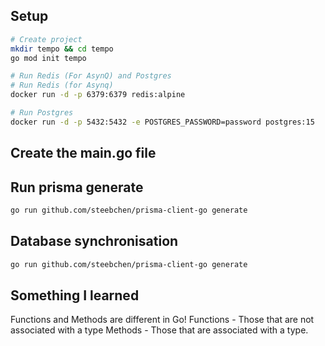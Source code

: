 ## Setup

```bash
# Create project
mkdir tempo && cd tempo
go mod init tempo
```

```bash
# Run Redis (For AsynQ) and Postgres
# Run Redis (for Asynq)
docker run -d -p 6379:6379 redis:alpine

# Run Postgres
docker run -d -p 5432:5432 -e POSTGRES_PASSWORD=password postgres:15
```

## Create the main.go file

## Run prisma generate 

```bash
go run github.com/steebchen/prisma-client-go generate
```

## Database synchronisation

```bash
go run github.com/steebchen/prisma-client-go generate
```

## Something I learned

Functions and Methods are different in Go! 
Functions - Those that are not associated with a type
Methods - Those that are associated with a type.